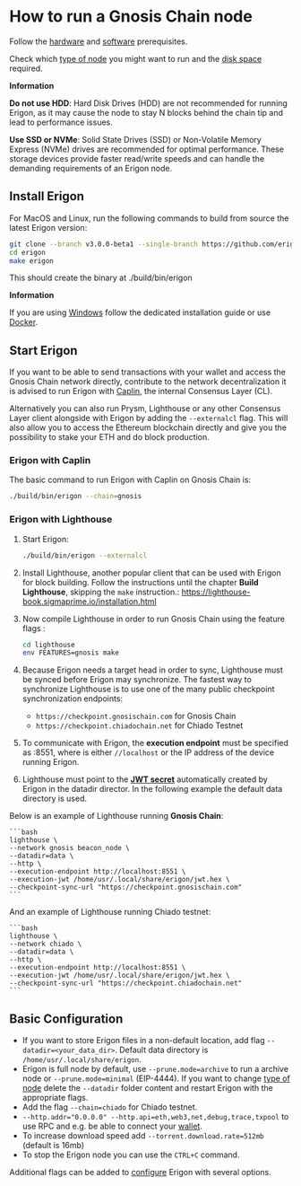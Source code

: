 # How to run a Gnosis Chain node

Follow the [hardware](/getting-started/hw-requirements.md) and [software](/getting-started/sw-requirements.md) prerequisites.

Check which [type of node](/basic/node.md) you might want to run and the [disk space](/basic/disk-space.md) required.

<div class="warning">

**Information**

**Do not use HDD**: Hard Disk Drives (HDD) are not recommended for running Erigon, as it may cause the node to stay N blocks behind the chain tip and lead to performance issues.

**Use SSD or NVMe**: Solid State Drives (SSD) or Non-Volatile Memory Express (NVMe) drives are recommended for optimal performance. These storage devices provide faster read/write speeds and can handle the demanding requirements of an Erigon node.
</div>

## Install Erigon​

For MacOS and Linux, run the following commands to build from source the latest Erigon version:

```bash
git clone --branch v3.0.0-beta1 --single-branch https://github.com/erigontech/erigon.git
cd erigon
make erigon
```

This should create the binary at ./build/bin/erigon

<div class="warning">

**Information**

If you are using [Windows](/installation/windows.md) follow the dedicated installation guide or use [Docker](/installation/docker.md).

</div>


## Start Erigon​

If you want to be able to send transactions with your wallet and access the Gnosis Chain network directly, contribute to the network decentralization it is advised to run Erigon with [Caplin](/advanced/caplin.md), the internal Consensus Layer (CL).

Alternatively you can also run Prysm, Lighthouse or any other Consensus Layer client alongside with Erigon by adding the `--externalcl` flag. This will also allow you to access the Ethereum blockchain directly and give you the possibility to stake your ETH and do block production.

### Erigon with Caplin

The basic command to run Erigon with Caplin on Gnosis Chain is:

```bash
./build/bin/erigon --chain=gnosis
```

### Erigon with Lighthouse

1. Start Erigon:

    ```bash
    ./build/bin/erigon --externalcl
    ```

2. Install Lighthouse, another popular client that can be used with Erigon for block building. Follow the instructions until the chapter **Build Lighthouse**, skipping the `make` instruction.: <https://lighthouse-book.sigmaprime.io/installation.html>

3. Now compile Lighthouse in order to run Gnosis Chain using the feature flags :

    ```bash
    cd lighthouse
    env FEATURES=gnosis make
    ```

4. Because Erigon needs a target head in order to sync, Lighthouse must be synced before Erigon may synchronize. The fastest way to synchronize Lighthouse is to use one of the many public checkpoint synchronization endpoints:
    - `https://checkpoint.gnosischain.com` for Gnosis Chain
    - `https://checkpoint.chiadochain.net` for Chiado Testnet


5. To communicate with Erigon, the **execution endpoint** must be specified as <erigon address>:8551, where <erigon address> is either `//localhost` or the IP address of the device running Erigon.

6. Lighthouse must point to the **[JWT secret](/advanced/jwt.md)** automatically created by Erigon in the datadir director. In the following example the default data directory is used.

Below is an example of Lighthouse running **Gnosis Chain**:

    ```bash
    lighthouse \
    --network gnosis beacon_node \
    --datadir=data \
    --http \
    --execution-endpoint http://localhost:8551 \
    --execution-jwt /home/usr/.local/share/erigon/jwt.hex \
    --checkpoint-sync-url "https://checkpoint.gnosischain.com"
    ```

And an example of Lighthouse running Chiado testnet:

    ```bash
    lighthouse \
    --network chiado \
    --datadir=data \
    --http \
    --execution-endpoint http://localhost:8551 \
    --execution-jwt /home/usr/.local/share/erigon/jwt.hex \
    --checkpoint-sync-url "https://checkpoint.chiadochain.net"
    ```

## Basic Configuration​

- If you want to store Erigon files in a non-default location, add flag `--datadir=<your_data_dir>`. Default data directory is `/home/usr/.local/share/erigon`.
- Erigon is full node by default, use `--prune.mode=archive` to run a archive node or `--prune.mode=minimal` (EIP-4444). If you want to change [type of node](/basic/node.md) delete the `--datadir` folder content and restart Erigon with the appropriate flags.
- Add the flag `--chain=chiado` for Chiado testnet.
- `--http.addr="0.0.0.0" --http.api=eth,web3,net,debug,trace,txpool` to use RPC and e.g. be able to connect your [wallet](/basic/wallet.md).
- To increase download speed add `--torrent.download.rate=512mb` (default is 16mb)
- To stop the Erigon node you can use the `CTRL+C` command.

Additional flags can be added to [configure](/advanced/configuring.md) Erigon with several options.